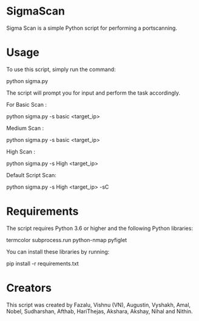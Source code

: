 # SigmaScan
Sigma Scan is a simple Python script for performing a portscanning.

# Usage
To use this script, simply run the command:

python sigma.py 

The script will prompt you for input and perform the task accordingly.

For Basic Scan :

python sigma.py -s basic <target_ip> 

Medium Scan :

python sigma.py -s basic <target_ip> 

High Scan :
 
python sigma.py -s High <target_ip>

Default Script Scan:

python sigma.py -s High <target_ip> -sC


# Requirements
The script requires Python 3.6 or higher and the following Python libraries:

termcolor
subprocess.run
python-nmap
pyfiglet

You can install these libraries by running:

pip install -r requirements.txt

# Creators
This script was created by Fazalu, Vishnu (VN), Augustin, Vyshakh, Amal, Nobel, Sudharshan, Afthab, HariThejas, Akshara, Akshay, Nihal and Nithin.
